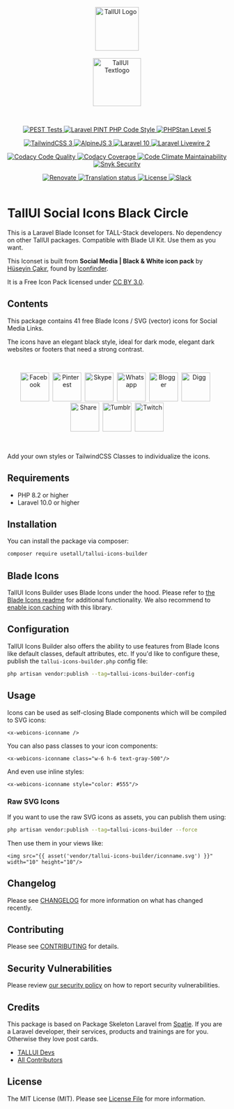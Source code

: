 <p align="center">
    <a href="https://tallui.io" target="_blank"><img src="https://github.com/usetall/tallui/raw/main/_others/tallui-art/tallui-logo.svg" width="100" alt="TallUI Logo"></a>
        <br><br>
      <a href="https://tallui.io" target="_blank">
        <img src="https://github.com/usetall/tallui/raw/main//_others/tallui-art/tallui-textlogo.svg" width="110" alt="TallUI Textlogo">
    </a>
</p><br>
<p align="center">
    <a href="https://github.com/usetall/tallui/actions/workflows/pest.yml">
        <img alt="PEST Tests" src="https://github.com/usetall/tallui/actions/workflows/pest.yml/badge.svg">
    </a>
    <a href="https://github.com/usetall/tallui/actions/workflows/pint.yml">
        <img alt="Laravel PINT PHP Code Style" src="https://github.com/usetall/tallui/actions/workflows/pint.yml/badge.svg">
    </a>
    <a href="https://github.com/usetall/tallui/actions/workflows/phpstan.yml">
        <img alt="PHPStan Level 5" src="https://github.com/usetall/tallui/actions/workflows/phpstan.yml/badge.svg">
    </a>
</p>
<p align="center">
    <a href="https://www.tailwindcss.com">
        <img alt="TailwindCSS 3" src="https://img.shields.io/badge/TailwindCSS-v3-orange?logo=tailwindcss&color=06B6D4">
    </a>
    <a href="https://www.alpinejs.dev">
        <img alt="AlpineJS 3" src="https://img.shields.io/badge/AlpineJS-v3-orange?logo=alpine.js&color=8BC0D0">
    </a>
    <a href="https://www.laravel.com">
        <img alt="Laravel 10" src="https://img.shields.io/badge/Laravel-v10-orange?logo=Laravel&color=FF2D20">
    </a>
    <a href="https://www.laravel-livewire.com">
        <img alt="Laravel Livewire 2" src="https://img.shields.io/badge/Livewire-v2-orange?logo=livewire&color=4E56A6">
    </a>
</p>
<p align="center">
    <a href="https://app.codacy.com/gh/usetall/tallui/dashboard">
        <img src="https://app.codacy.com/project/badge/Grade/2b912412bb6e4892b52688272dec1555" alt="Codacy Code Quality">
    </a>
    <a href="https://app.codacy.com/gh/usetall/tallui/dashboard">
        <img src="https://app.codacy.com/project/badge/Coverage/2b912412bb6e4892b52688272dec1555" alt="Codacy Coverage">
    </a>
    <a href="https://codeclimate.com/github/usetall/tallui/maintainability">
        <img src="https://api.codeclimate.com/v1/badges/1b6dae4442e751fd60b9/maintainability" alt="Code Climate Maintainability">
    </a>
    <a href="https://app.snyk.io/org/adrolli/project/dd7d7d2c-7a0c-4741-ab01-e3d11ea18fa0">
        <img alt="Snyk Security" src="https://img.shields.io/snyk/vulnerabilities/github/usetall/tallui">
    </a>
</p>
<p align="center">
    <a href="https://github.com/usetall/tallui/issues/94">
        <img src="https://img.shields.io/badge/renovate-enabled-brightgreen.svg" alt="Renovate" />
    </a>
    <a href="https://hosted.weblate.org/engage/tallui/">
        <img src="https://hosted.weblate.org/widgets/tallui/-/svg-badge.svg" alt="Translation status" />
    </a>
    <a href="https://github.com/usetall/tallui-app-components/blob/main/LICENSE.md">
        <img alt="License" src="https://img.shields.io/github/license/usetall/tallui-app-components?color=blue&label=license">
    </a>
    <a href="https://tallui.slack.com/">
        <img alt="Slack" src="https://img.shields.io/badge/Slack-TallUI-blue?logo=slack">
    </a>
    <br>
    <br>
</p>

# TallUI Social Icons Black Circle

This is a Laravel Blade Iconset for TALL-Stack developers. No dependency on other TallUI packages. Compatible with Blade UI Kit. Use them as you want.

This Iconset is built from **Social Media | Black & White icon pack** by [Hüseyin Çakır](https://www.iconfinder.com/hsynckr), found by [Iconfinder](https://www.iconfinder.com/iconsets/social-circle-3).

It is a Free Icon Pack licensed under [CC BY 3.0](https://creativecommons.org/licenses/by/3.0/).

## Contents

This package contains 41 free Blade Icons / SVG (vector) icons for Social Media Links.

The icons have an elegant black style, ideal for dark mode, elegant dark websites or footers that need a strong contrast.

<br><p align="center"><img src="https://raw.githubusercontent.com/usetall/tallui/main/_icons/prepared/tallui-social-icons-black-circle/facebook.svg" alt="Facebook" width="66px" height="66px"/>&nbsp;&nbsp;<img src="https://raw.githubusercontent.com/usetall/tallui/main/_icons/prepared/tallui-social-icons-black-circle/pinterest.svg" alt="Pinterest" width="66px" height="66px"/>&nbsp;&nbsp;<img src="https://raw.githubusercontent.com/usetall/tallui/main/_icons/prepared/tallui-social-icons-black-circle/skype.svg" alt="Skype" width="66px" height="66px"/>&nbsp;&nbsp;<img src="https://raw.githubusercontent.com/usetall/tallui/main/_icons/prepared/tallui-social-icons-black-circle/whatsapp.svg" alt="Whatsapp" width="66px" height="66px"/>&nbsp;&nbsp;<img src="https://raw.githubusercontent.com/usetall/tallui/main/_icons/prepared/tallui-social-icons-black-circle/blogger.svg" alt="Blogger" width="66px" height="66px"/>&nbsp;&nbsp;<img src="https://raw.githubusercontent.com/usetall/tallui/main/_icons/prepared/tallui-social-icons-black-circle/digg.svg" alt="Digg" width="66px" height="66px"/>&nbsp;&nbsp;<img src="https://raw.githubusercontent.com/usetall/tallui/main/_icons/prepared/tallui-social-icons-black-circle/share.svg" alt="Share" width="66px" height="66px"/>&nbsp;&nbsp;<img src="https://raw.githubusercontent.com/usetall/tallui/main/_icons/prepared/tallui-social-icons-black-circle/tumblr.svg" alt="Tumblr" width="66px" height="66px"/>&nbsp;&nbsp;<img src="https://raw.githubusercontent.com/usetall/tallui/main/_icons/prepared/tallui-social-icons-black-circle/twitch.svg" alt="Twitch" width="66px" height="66px"/></p><br>

Add your own styles or TailwindCSS Classes to individualize the icons.

## Requirements

-   PHP 8.2 or higher
-   Laravel 10.0 or higher

## Installation

You can install the package via composer:

```bash
composer require usetall/tallui-icons-builder
```

## Blade Icons

TallUI Icons Builder uses Blade Icons under the hood. Please refer to [the Blade Icons readme](https://github.com/blade-ui-kit/blade-icons) for additional functionality. We also recommend to [enable icon caching](https://github.com/blade-ui-kit/blade-icons#caching) with this library.

## Configuration

TallUI Icons Builder also offers the ability to use features from Blade Icons like default classes, default attributes, etc. If you'd like to configure these, publish the `tallui-icons-builder.php` config file:

```bash
php artisan vendor:publish --tag=tallui-icons-builder-config
```

## Usage

Icons can be used as self-closing Blade components which will be compiled to SVG icons:

```blade
<x-webicons-iconname />
```

You can also pass classes to your icon components:

```blade
<x-webicons-iconname class="w-6 h-6 text-gray-500"/>
```

And even use inline styles:

```blade
<x-webicons-iconname style="color: #555"/>
```

### Raw SVG Icons

If you want to use the raw SVG icons as assets, you can publish them using:

```bash
php artisan vendor:publish --tag=tallui-icons-builder --force
```

Then use them in your views like:

```blade
<img src="{{ asset('vendor/tallui-icons-builder/iconname.svg') }}" width="10" height="10"/>
```

## Changelog

Please see [CHANGELOG](CHANGELOG.md) for more information on what has changed recently.

## Contributing

Please see [CONTRIBUTING](https://github.com/usetall/tallui/blob/main/CONTRIBUTING.md) for details.

## Security Vulnerabilities

Please review [our security policy](https://github.com/usetall/tallui/security/policy) on how to report security vulnerabilities.

## Credits

This package is based on Package Skeleton Laravel from [Spatie](https://spatie.be/products). If you are a Laravel developer, their services, products and trainings are for you. Otherwise they love post cards.

-   [TALLUI Devs](https://github.com/orgs/usetall/people)
-   [All Contributors](../../contributors)

## License

The MIT License (MIT). Please see [License File](LICENSE.md) for more information.
